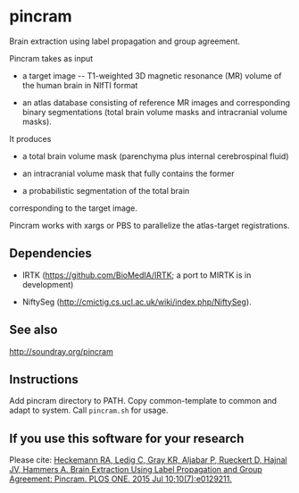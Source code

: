 # pincram

Brain extraction using label propagation and group agreement.

Pincram takes as input

* a target image -- T1-weighted 3D magnetic resonance (MR) volume of the human brain in NIfTI format

* an atlas database consisting of reference MR images and corresponding binary segmentations (total brain volume masks and intracranial volume masks).

It produces

* a total brain volume mask (parenchyma plus internal cerebrospinal fluid)

* an intracranial volume mask that fully contains the former

* a probabilistic segmentation of the total brain

corresponding to the target image.

Pincram works with xargs or PBS to parallelize the atlas-target registrations.

## Dependencies

* IRTK (https://github.com/BioMedIA/IRTK; a port to MIRTK is in development)

* NiftySeg (http://cmictig.cs.ucl.ac.uk/wiki/index.php/NiftySeg).

## See also

http://soundray.org/pincram

## Instructions

Add pincram directory to PATH.  Copy common-template to common and adapt to system.  Call `pincram.sh` for usage.

## If you use this software for your research

Please cite: [Heckemann RA, Ledig C, Gray KR, Aljabar P, Rueckert D, Hajnal JV, Hammers A. Brain Extraction Using Label Propagation and Group Agreement: Pincram. PLOS ONE. 2015 Jul 10;10(7):e0129211.](http://journals.plos.org/plosone/article?id=10.1371/journal.pone.0129211 "PLOS ONE")
